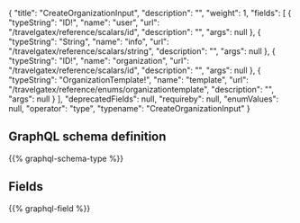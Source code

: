 {
  "title": "CreateOrganizationInput",
  "description": "",
  "weight": 1,
  "fields": [
    {
      "typeString": "ID!",
      "name": "user",
      "url": "/travelgatex/reference/scalars/id",
      "description": "",
      "args": null
    },
    {
      "typeString": "String",
      "name": "info",
      "url": "/travelgatex/reference/scalars/string",
      "description": "",
      "args": null
    },
    {
      "typeString": "ID!",
      "name": "organization",
      "url": "/travelgatex/reference/scalars/id",
      "description": "",
      "args": null
    },
    {
      "typeString": "OrganizationTemplate!",
      "name": "template",
      "url": "/travelgatex/reference/enums/organizationtemplate",
      "description": "",
      "args": null
    }
  ],
  "deprecatedFields": null,
  "requireby": null,
  "enumValues": null,
  "operator": "type",
  "typename": "CreateOrganizationInput"
}
## GraphQL schema definition

{{% graphql-schema-type %}}

## Fields

{{% graphql-field %}}
